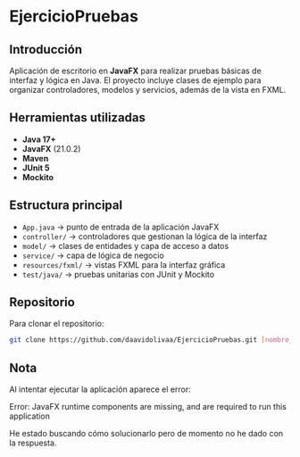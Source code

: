 # EjercicioPruebas

## Introducción

Aplicación de escritorio en **JavaFX** para realizar pruebas básicas de interfaz y lógica en Java.
El proyecto incluye clases de ejemplo para organizar controladores, modelos y servicios, además de la vista en FXML.

## Herramientas utilizadas

* **Java 17+**
* **JavaFX** (21.0.2)
* **Maven**
* **JUnit 5**
* **Mockito**

## Estructura principal

* `App.java` → punto de entrada de la aplicación JavaFX
* `controller/` → controladores que gestionan la lógica de la interfaz
* `model/` → clases de entidades y capa de acceso a datos
* `service/` → capa de lógica de negocio
* `resources/fxml/` → vistas FXML para la interfaz gráfica
* `test/java/` → pruebas unitarias con JUnit y Mockito

## Repositorio

Para clonar el repositorio:

```bash
git clone https://github.com/daavidolivaa/EjercicioPruebas.git [nombre_de_la_carpeta]
```

## Nota

Al intentar ejecutar la aplicación aparece el error:

Error: JavaFX runtime components are missing, and are required to run this application

He estado buscando cómo solucionarlo pero de momento no he dado con la respuesta.
